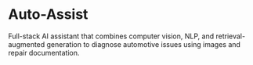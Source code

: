 # Auto-Assist
Full-stack AI assistant that combines computer vision, NLP, and retrieval-augmented generation to diagnose automotive issues using images and repair documentation.

